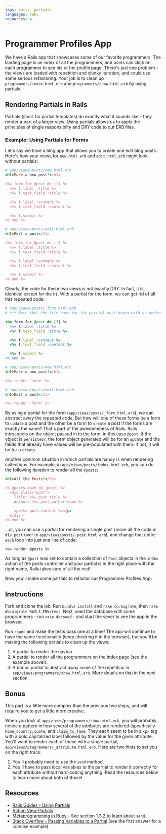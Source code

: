 ```yaml
---
tags: rails, partials
languages: ruby
resources: 4
---
```


# Programmer Profiles App

We have a Rails app that showcases some of our favorite programmers. The landing page is an index of all the programmers, and users can click on each programmer to see his or her profile page. There's just one problem - the views are loaded with repetition and clunky iteration, and could use some serious refactoring. Your job is to clean up `programmers/index.html.erb` and `programmers/show.html.erb` by using partials.

## Rendering Partials in Rails

Partials (short for partial templates) do exactly what it sounds like - they render a part of a larger view. Using partials allows us to apply the principles of single responsiblity and DRY code to our ERB files.

### Example: Using Partials for Forms

Let's say we have a blog app that allows you to create and edit blog posts. Here's how your views for `new.html.erb` and `edit.html.erb` might look without partials:

```ruby
# app/views/posts/new.html.erb
<h1>Make a new post!</h1>

<%= form_for @post do |f| %>
  <%= f.label :title %>
  <%= f.text_field :title %>

  <%= f.label :content %>
  <%= f.text_field :content %>

  <%= f.submit %>
<% end %>

```
```ruby
# app/views/posts/edit.html.erb
<h1>Edit a post</h1>

<%= form_for @post do |f| %>
  <%= f.label :title %>
  <%= f.text_field :title %>

  <%= f.label :content %>
  <%= f.text_field :content %>

  <%= f.submit %>
<% end %>

```

Clearly, the code for these two views is not exactly DRY. In fact, it is identical except for the `h1`. With a partial for the form, we can get rid of all this repeated code:

```ruby
# app/views/posts/_form.html.erb
# *** Note that the file name for the partial must begin with an underscore! ***

<%= form_for @post do |f| %>
  <%= f.label :title %>
  <%= f.text_field :title %>

  <%= f.label :content %>
  <%= f.text_field :content %>

  <%= f.submit %>
<% end %>

```
```ruby
# app/views/posts/new.html.erb
<h1>Make a new post!</h1>

<%= render 'form' %>

```
```ruby
# app/views/posts/edit.html.erb
<h1>Edit a post</h1>

<%= render 'form' %>

```

By using a partial for the form (`app/views/posts/_form.html.erb`), we can abstract away the repeated code. But how will one of these forms be a form to `update` a post and the other be a form to `create` a post if the forms are exactly the same? That's part of the awesomeness of Rails. Rails introspects on the object passed in to the form, in this case `@post`. If the object is `persisted?`, the form object generated will be for an `update` and the fields that already have values will be pre-populated with them. If not, it will be for a `create`.

Another common situation in which partials are handy is when rendering collections. For example, in `app/views/posts/index.html.erb`, you can do the following iteration to render all the `@posts`:

```ruby
<h1>All the Posts!</h1>

<% @posts.each do |post| %>
  <div class="post">
    Title: <%= post.title %>
    Author: <%= post.auther.name %>

    <p><%= post.content %></p>
  </div>
<% end %>

```
...or, you can use a partial for rendering a single post (move all the code in `div.post` over to `app/views/posts/_post.html.erb`), and change that entire `each` loop into just one line of code:

`<%= render @posts %>`

As long as `@post` was set to contain a collection of `Post` objects in the `index` action of the posts controller and your partial is in the right place with the right name, Rails takes care of all the rest!

Now you'll make some partials to refactor our Programmer Profiles App.


## Instructions

Fork and clone the lab. Run `bundle install` and `rake db:migrate`, then `rake db:migrate RAILS_ENV=test`. Next, seed the database with some programmers - run `rake db:seed` - and start the sever to see the app in the browser.

Run `rspec` and make the tests pass one at a time! The app will continue to have the same functionality (keep checking it in the browser), but you'll be making the following partials to clean up the views:

1. A partial to render the navbar.
2. A partial to render all the programmers on the index page (see the example above!).
3. A bonus partial to abstract away some of the repetition in `app/views/programmers/show.html.erb`. More details on that in the next section.

## Bonus

This part is a little more complex than the previous two steps, and will require you to get a little more creative.

When you look at `app/views/programmers/show.html.erb`, you will probably notice a pattern in how several of the attributes are rendered (specifically `home_country`, `quote`, and `claim_to_fame`. They each seem to be in a `<p>` tag with a bold capitalized label followed by the value for the given attribute. You'll want to render each of these with a single partial, `app/views/programmers/_attribute.html.erb`. Here are two hints to set you on the right track:

1. You'll probably need to use the `send` method.
2. You'll have to pass local variables to the partial to render it correctly for each attribute without hard-coding anything. Read the resources below to learn more about both of these!


## Resources
- [Rails Guides - Using Partials](http://guides.rubyonrails.org/layouts_and_rendering.html#using-partials)
- [Action View Partials](http://api.rubyonrails.org/classes/ActionView/PartialRenderer.html)
- [Metaprogramming in Ruby](http://ruby-metaprogramming.rubylearning.com/html/ruby_metaprogramming_2.html) - See section 1.3.2 to learn about `send`.
- [Stack Overflow - Passing Variables to a Partial](http://stackoverflow.com/questions/16242121/rails-4-passing-variable-to-partial) (see the first answer for a concise example)

